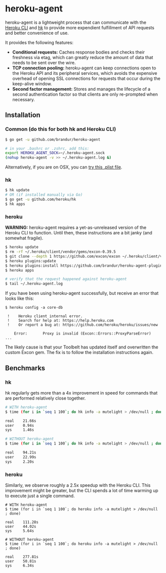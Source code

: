 # heroku-agent

heroku-agent is a lightweight process that can communicate with the [Heroku CLI](https://github.com/heroku/heroku) and [hk](https://github.com/heroku/hk) to provide more expendient fulfillment of API requests and better convenience of use.

It provides the following features:

* **Conditional requests:** Caches response bodies and checks their freshness via etag, which can greatly reduce the amount of data that needs to be sent over the wire.
* **TCP connection pooling:** heroku-agent can keep connections open to the Heroku API and its peripheral services, which avoids the expensive overhead of opening SSL connections for requests that occur during the keep-alive window.
* **Second factor management:** Stores and manages the lifecycle of a second authentication factor so that clients are only re-prompted when necessary.

## Installation

### Common (do this for both hk and Heroku CLI)

``` bash
$ go get -u github.com/brandur/heroku-agent

# in your .bashrc or .zshrc, add this:
export HEROKU_AGENT_SOCK=~/.heroku-agent.sock
(nohup heroku-agent -v >> ~/.heroku-agent.log &)
```

Alternatively, if you are on OSX, you can [try this .plist file](https://gist.github.com/dpiddy/9130e67ec24862706516).

### hk

``` bash
$ hk update
# OR (if installed manually via Go)
$ go get -u github.com/heroku/hk
$ hk apps
```

### heroku

**WARNING:** heroku-agent requires a yet-as-unreleased version of the Heroku CLI to function. Until then, these instructions are a bit janky (and somewhat fragile).

``` bash
$ heroku update
$ rm -rf ~/.heroku/client/vendor/gems/excon-0.39.5
$ git clone --depth 1 https://github.com/excon/excon ~/.heroku/client/vendor/gems/excon-0.39.5
$ heroku plugins:update
$ heroku plugins:install https://github.com/brandur/heroku-agent-plugin
$ heroku apps

# verify that the request happened against heroku-agent
$ tail ~/.heroku-agent.log
```

If you have been using heroku-agent successfully, but receive an error that looks like this:

```
$ heroku config -a core-db

 !    Heroku client internal error.
 !    Search for help at: https://help.heroku.com
 !    Or report a bug at: https://github.com/heroku/heroku/issues/new

    Error:       Proxy is invalid (Excon::Errors::ProxyParseError)
...
```

The likely cause is that your Toolbelt has updated itself and overwritten the custom Excon gem. The fix is to follow the installation instructions again.

## Benchmarks

### hk

hk regularly gets more than a 4x improvement in speed for commands that are performed relatively close together.

``` bash
# WITH heroku-agent
$ time (for i in `seq 1 100`; do hk info -a mutelight > /dev/null ; done)

real    21.66s
user    0.94s
sys     1.46s

# WITHOUT heroku-agent
$ time (for i in `seq 1 100`; do hk info -a mutelight > /dev/null ; done)

real    94.21s
user    22.99s
sys     2.20s
```

### heroku

Similarly, we observe roughly a 2.5x speedup with the Heroku CLI. This improvement might be greater, but the CLI spends a lot of time warming up to execute just a single command.

```
# WITH heroku-agent
$ time (for i in `seq 1 100`; do heroku info -a mutelight > /dev/null ; done)

real    111.28s
user    44.02s
sys     5.64s

# WITHOUT heroku-agent
$ time (for i in `seq 1 100`; do heroku info -a mutelight > /dev/null ; done)

real    277.81s
user    50.81s
sys     6.34s
```

